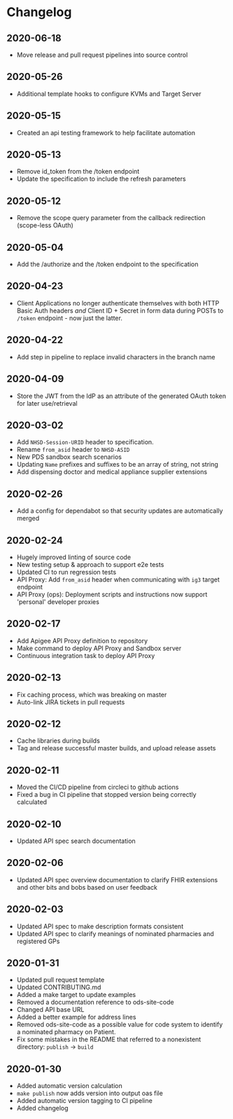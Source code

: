 # Changelog

## 2020-06-18
* Move release and pull request pipelines into source control

## 2020-05-26
* Additional template hooks to configure KVMs and Target Server

## 2020-05-15
* Created an api testing framework to help facilitate automation

## 2020-05-13
* Remove id_token from the /token endpoint
* Update the specification to include the refresh parameters

## 2020-05-12
* Remove the scope query parameter from the callback redirection (scope-less OAuth)

## 2020-05-04
* Add the /authorize and the /token endpoint to the specification

## 2020-04-23
* Client Applications no longer authenticate themselves with both HTTP Basic Auth headers *and* Client ID + Secret in form data during POSTs to `/token` endpoint - now just the latter.

## 2020-04-22
* Add step in pipeline to replace invalid characters in the branch name

## 2020-04-09
* Store the JWT from the IdP as an attribute of the generated OAuth token for later use/retrieval

## 2020-03-02
* Add `NHSD-Session-URID` header to specification.
* Rename `from_asid` header to `NHSD-ASID`
* New PDS sandbox search scenarios
* Updating `Name` prefixes and suffixes to be an array of string, not string
* Add dispensing doctor and medical appliance supplier extensions


## 2020-02-26
* Add a config for dependabot so that security updates are automatically merged

## 2020-02-24
* Hugely improved linting of source code
* New testing setup & approach to support e2e tests
* Updated CI to run regression tests
* API Proxy: Add `from_asid` header when communicating with `ig3` target endpoint
* API Proxy (ops): Deployment scripts and instructions now support 'personal' developer proxies

## 2020-02-17
* Add Apigee API Proxy definition to repository
* Make command to deploy API Proxy and Sandbox server
* Continuous integration task to deploy API Proxy

## 2020-02-13
* Fix caching process, which was breaking on master
* Auto-link JIRA tickets in pull requests

## 2020-02-12
* Cache libraries during builds
* Tag and release successful master builds, and upload release assets

## 2020-02-11
* Moved the CI/CD pipeline from circleci to github actions
* Fixed a bug in CI pipeline that stopped version being correctly calculated

## 2020-02-10
* Updated API spec search documentation

## 2020-02-06
* Updated API spec overview documentation to clarify FHIR extensions and other bits and bobs based on user feedback

## 2020-02-03
* Updated API spec to make description formats consistent
* Updated API spec to clarify meanings of nominated pharmacies and registered GPs

## 2020-01-31
* Updated pull request template
* Updated CONTRIBUTING.md
* Added a make target to update examples
* Removed a documentation reference to ods-site-code
* Changed API base URL
* Added a better example for address lines
* Removed ods-site-code as a possible value for code system to identify a nominated pharmacy on Patient.
* Fix some mistakes in the README that referred to a nonexistent directory: `publish` -> `build`

## 2020-01-30
* Added automatic version calculation
* `make publish` now adds version into output oas file
* Added automatic version tagging to CI pipeline
* Added changelog

